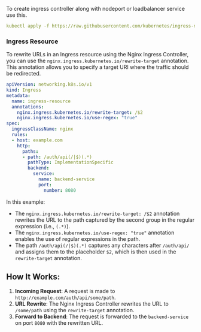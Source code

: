 To create ingress controller along with nodeport or loadbalancer service use this.

```yaml
kubectl apply -f https://raw.githubusercontent.com/kubernetes/ingress-nginx/controller-v1.3.0/deploy/static/provider/cloud/deploy.yaml
```

### **Ingress Resource**

To rewrite URLs in an Ingress resource using the Nginx Ingress Controller, you can use the `nginx.ingress.kubernetes.io/rewrite-target` annotation. This annotation allows you to specify a target URI where the traffic should be redirected.

```yaml
apiVersion: networking.k8s.io/v1
kind: Ingress
metadata:
  name: ingress-resource
  annotations:
    nginx.ingress.kubernetes.io/rewrite-target: /$2
    nginx.ingress.kubernetes.io/use-regex: "true"
spec:
  ingressClassName: nginx
  rules:
  - host: example.com
    http:
      paths:
      - path: /auth/api(/|$)(.*)
        pathType: ImplementationSpecific
        backend:
          service:
            name: backend-service
            port:
              number: 8080
```

In this example:

- The `nginx.ingress.kubernetes.io/rewrite-target: /$2` annotation rewrites the URL to the path captured by the second group in the regular expression (i.e., `(.*)`).
- The `nginx.ingress.kubernetes.io/use-regex: "true"` annotation enables the use of regular expressions in the path.
- The path `/auth/api(/|$)(.*)` captures any characters after `/auth/api/` and assigns them to the placeholder `$2`, which is then used in the `rewrite-target` annotation.

## How It Works:

1. **Incoming Request**: A request is made to `http://example.com/auth/api/some/path`.
2. **URL Rewrite**: The Nginx Ingress Controller rewrites the URL to `/some/path` using the `rewrite-target` annotation.
3. **Forward to Backend**: The request is forwarded to the `backend-service` on port `8080` with the rewritten URL.